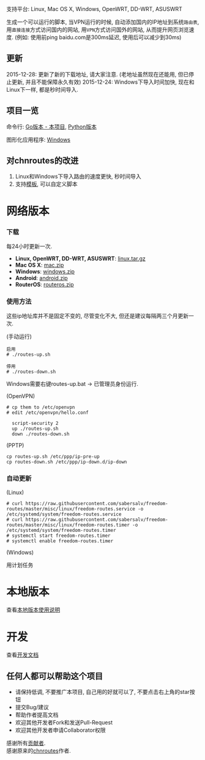 支持平台: Linux, Mac OS X, Windows, OpenWRT, DD-WRT, ASUSWRT

生成一个可以运行的脚本, 当VPN运行的时候, 自动添加国内的IP地址到系统`路由表`, 用`直接连接`方式访问国内的网站, 用`VPN`方式访问国外的网站, 从而提升网页浏览速度. (例如: 使用前ping baidu.com是300ms延迟, 使用后可以减少到30ms)

## 更新

2015-12-28: 更新了新的下载地址, 请大家注意. (老地址虽然现在还能用, 但已停止更新, 并且不能保障永久有效)
2015-12-24: Windows下导入时间加快, 现在和Linux下一样, 都是秒时间导入.

## 项目一览
命令行: [Go版本 - 本项目](https://github.com/sabersalv/freedom-routes), [Python版本](https://github.com/fivesheep/chnroutes)

图形化应用程序: [Windows](https://github.com/cqjjjzr/freedom-routes#windows%E7%89%88%E5%9B%BE%E5%BD%A2%E5%8C%96%E5%BA%94%E7%94%A8%E7%A8%8B%E5%BA%8F)

## 对chnroutes的改进

1. Linux和Windows下导入路由的速度更快, 秒时间导入
2. 支持[模板](https://github.com/sabersalv/freedom-routes/tree/master/routes/templates), 可以自定义脚本

# 网络版本

### 下载

每24小时更新一次.

- **Linux, OpenWRT, DD-WRT, ASUSWRT**: [linux.tar.gz](https://raw.githubusercontent.com/sabersalv/freedom-routes/dist/linux.tar.gz)
- **Mac OS X**: [mac.zip](https://raw.githubusercontent.com/sabersalv/freedom-routes/dist/mac.zip)
- **Windows**: [windows.zip](https://raw.githubusercontent.com/sabersalv/freedom-routes/dist/windows.zip)
- **Android**: [android.zip](https://raw.githubusercontent.com/sabersalv/freedom-routes/dist/android.zip)
- **RouterOS**: [routeros.zip](https://raw.githubusercontent.com/sabersalv/freedom-routes/dist/routeros.zip)

### 使用方法

这些ip地址库并不是固定不变的, 尽管变化不大, 但还是建议每隔两三个月更新一次.

(手动运行)

```
启用
# ./routes-up.sh

停用
# ./routes-down.sh
```

Windows需要右键routes-up.bat -> 已管理员身份运行.

(OpenVPN)

```
# cp them to /etc/openvpn
# edit /etc/openvpn/hello.conf

  script-security 2
  up ./routes-up.sh
  down ./routes-down.sh
```

(PPTP)

```
cp routes-up.sh /etc/ppp/ip-pre-up
cp routes-down.sh /etc/ppp/ip-down.d/ip-down
```

### 自动更新

(Linux)

```
# curl https://raw.githubusercontent.com/sabersalv/freedom-routes/master/misc/linux/freedom-routes.service -o /etc/systemd/system/freedom-routes.service
# curl https://raw.githubusercontent.com/sabersalv/freedom-routes/master/misc/linux/freedom-routes.timer -o /etc/systemd/system/freedom-routes.timer
# systemctl start freedom-routes.timer
# systemctl enable freedom-routes.timer
```

(Windows)

用计划任务

# 本地版本

查看[本地版本使用说明](https://github.com/sabersalv/freedom-routes/blob/master/docs/local.md)

# 开发

查看[开发文档](https://github.com/sabersalv/freedom-routes/blob/master/docs/Development.md)

## 任何人都可以帮助这个项目

- 请保持低调, 不要推广本项目, 自己用的好就可以了, 不要点击右上角的star按钮
- 提交Bug/建议
- 帮助作者提高文档
- 欢迎其他开发者Fork和发送Pull-Request
- 欢迎其他开发者申请Collaborator权限

感谢所有[贡献者](https://github.com/sabersalv/freedom-routes/contributors). </br>
感谢原来的[chnroutes](https://github.com/fivesheep/chnroutes)作者.
